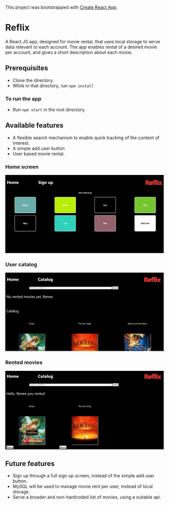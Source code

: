 This project was bootstrapped with [Create React App](https://github.com/facebook/create-react-app).

# Reflix

A React.JS app, designed for movie rental, that uses local storage to serve data relevant to each account. The app enables rental of a desired movie per account, and gives a short description about each movie.  

## Prerequisites

- Clone the directory.
- While in that directory, run ```npm install``` 

### To run the app

- Run ```npm start``` in the root directory.

## Available features

- A flexible search mechanism to enable quick tracking of the content of interest.
- A simple add user button
- User based movie rental.

### Home screen

![](/screenshots/Home.png)

### User catalog

![](/screenshots/UserCatalog.png)

### Rented movies

![](/screenshots/RentedMovies.png)


## Future features
- Sign up through a full sign up screen, instead of the simple add user button.
- MySQL will be used to manage movie rent per user, instead of local storage.
- Serve a broader and non-hardcoded list of movies, using a suitable api.



